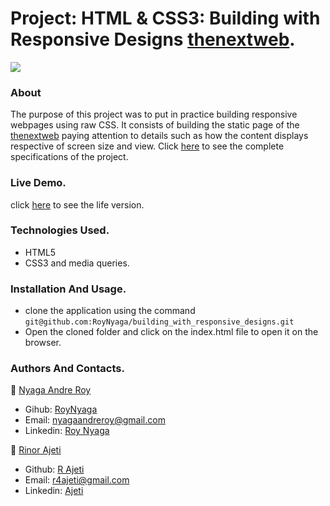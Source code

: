 # Project: HTML & CSS3: Building with Responsive Designs [thenextweb](https://thenextweb.com/).

<img src="https://res.cloudinary.com/it-s-tech/image/upload/v1585172057/Screenshot_from_2020-03-25_22-13-00_lxrr7j.png">

### About
The purpose of this project was to put in practice building responsive webpages using raw CSS. It consists of building the static page of the [thenextweb](https://thenextweb.com/) paying attention to details such as how the content displays respective of screen size and view. Click [here](https://www.theodinproject.com/courses/html5-and-css3/lessons/building-with-responsive-design) to see the complete specifications of the project.

### Live Demo. 
click [here](https://roynyaga.github.io/building_with_responsive_designs/) to see the life version. 

### Technologies Used.
* HTML5
* CSS3 and media queries.

### Installation And Usage.
* clone the application using the command <br>
`git@github.com:RoyNyaga/building_with_responsive_designs.git`
* Open the cloned folder and click on the index.html file to open it on the browser.

### Authors And Contacts.

:bust_in_silhouette: [Nyaga Andre Roy](https://github.com/RoyNyaga)
* Gihub: [RoyNyaga](https://github.com/RoyNyaga)
* Email: [nyagaandreroy@gmail.com](mailto:nyagaandreroy@gmail.com)
* Linkedin: [Roy Nyaga](https://www.linkedin.com/in/roy-nyaga-andre/)

:bust_in_silhouette: [Rinor Ajeti](https://github.com/R4Ajeti)
* Github: [R Ajeti](https://github.com/R4Ajeti)
* Email: [r4ajeti@gmail.com](r4ajeti@gmail.com)
* Linkedin: [Ajeti](https://www.linkedin.com/in/r4ajeti/)
